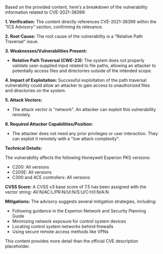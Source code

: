 Based on the provided content, here's a breakdown of the vulnerability information related to CVE-2021-38399:

**1. Verification:**
The content directly references CVE-2021-38399 within the "ICS Advisory" section, confirming its relevance.

**2. Root Cause:**
The root cause of the vulnerability is a "Relative Path Traversal" issue.

**3. Weaknesses/Vulnerabilities Present:**
- **Relative Path Traversal (CWE-23):** The system does not properly validate user-supplied input related to file paths, allowing an attacker to potentially access files and directories outside of the intended scope.

**4. Impact of Exploitation:**
Successful exploitation of the path traversal vulnerability could allow an attacker to gain access to unauthorized files and directories on the system.

**5. Attack Vectors:**
- The attack vector is "network". An attacker can exploit this vulnerability remotely.

**6. Required Attacker Capabilities/Position:**
- The attacker does not need any prior privileges or user interaction.  They can exploit it remotely with a "low attack complexity".

**Technical Details:**

The vulnerability affects the following Honeywell Experion PKS versions:
*   C200: All versions
*   C200E: All versions
*   C300 and ACE controllers: All versions

**CVSS Score:**
A CVSS v3 base score of 7.5 has been assigned with the vector string: AV:N/AC:L/PR:N/UI:N/S:U/C:H/I:N/A:N

**Mitigations:**
The advisory suggests several mitigation strategies, including:
*   Following guidance in the Experion Network and Security Planning Guide
*   Minimizing network exposure for control system devices
*   Locating control system networks behind firewalls
*   Using secure remote access methods like VPNs

This content provides more detail than the official CVE description placeholder.